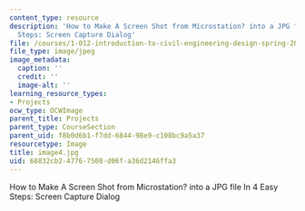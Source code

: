 ```yaml
---
content_type: resource
description: 'How to Make A Screen Shot from Microstation? into a JPG file In 4 Easy
  Steps: Screen Capture Dialog'
file: /courses/1-012-introduction-to-civil-engineering-design-spring-2002/68832cb247767508d06fa36d2146ffa3_image4.jpg
file_type: image/jpeg
image_metadata:
  caption: ''
  credit: ''
  image-alt: ''
learning_resource_types:
- Projects
ocw_type: OCWImage
parent_title: Projects
parent_type: CourseSection
parent_uid: f8b0d6b1-f7dd-6844-98e9-c108bc9a5a37
resourcetype: Image
title: image4.jpg
uid: 68832cb2-4776-7508-d06f-a36d2146ffa3
---
```

How to Make A Screen Shot from Microstation? into a JPG file In 4 Easy Steps: Screen Capture Dialog

